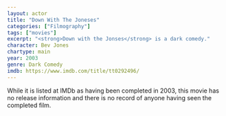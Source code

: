 ```yaml
---
layout: actor
title: "Down With The Joneses"
categories: ["Filmography"]
tags: ["movies"]
excerpt: "<strong>Down with the Jonses</strong> is a dark comedy."
character: Bev Jones
chartype: main
year: 2003
genre: Dark Comedy
imdb: https://www.imdb.com/title/tt0292496/
---
```


While it is listed at IMDb as having been completed in 2003, this movie has no release information and there is no record of anyone having seen the completed film.
